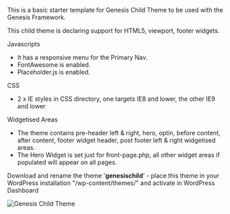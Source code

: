 This is a basic starter template for Genesis Child Theme to be used with the Genesis Framework.

This child theme is declaring support for HTML5, viewport, footer widgets.

Javascripts
- It has a responsive menu for the Primary Nav.
- FontAwesome is enabled.
- Placeholder.js is enabled.

CSS
- 2 x IE styles in CSS directory, one targets IE8 and lower, the other IE9 and lower

Widgetised Areas
- The theme contains pre-header left & right, hero, optin, before content, after content, footer widget header, post footer left & right widgetised areas.
- The Hero Widget is set just for front-page.php, all other widget areas if populated will appear on all pages.

Download and rename the theme '**genesischild**' - place this theme in your WordPress installation "/wp-content/themes/" and activate in WordPress Dashboard

![Genesis Child Theme](http://coolestguidesontheplanet.com/wp-content/themes/gee/images/genesis-markedup.png)


